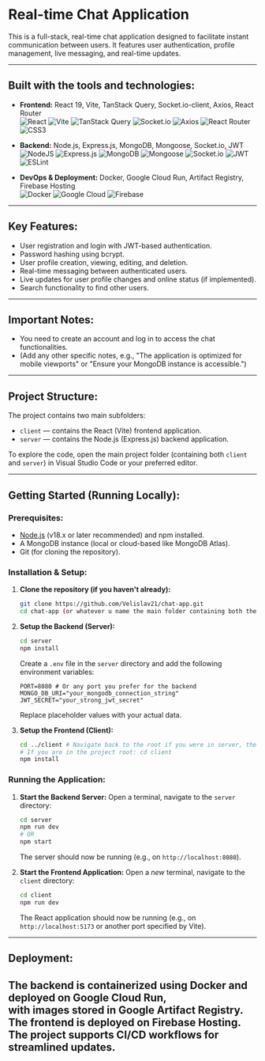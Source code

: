 # Real-time Chat Application

This is a full-stack, real-time chat application designed to facilitate instant communication between users. It features user authentication, profile management, live messaging, and real-time updates.

---

## Built with the tools and technologies:

-   **Frontend:** React 19, Vite, TanStack Query, Socket.io-client, Axios, React Router
    <br />
    ![React](https://img.shields.io/badge/react-%2320232a.svg?style=for-the-badge&logo=react&logoColor=%2361DAFB)
    ![Vite](https://img.shields.io/badge/vite-%23646CFF.svg?style=for-the-badge&logo=vite&logoColor=white)
    ![TanStack Query](https://img.shields.io/badge/TanStack%20Query-FF4154?style=for-the-badge&logo=tanstack&logoColor=white)
    ![Socket.io](https://img.shields.io/badge/Socket.io-black?style=for-the-badge&logo=socket.io&logoColor=white)
    ![Axios](https://img.shields.io/badge/axios-671ddf?style=for-the-badge&logo=axios&logoColor=white)
    ![React Router](https://img.shields.io/badge/React_Router-CA4245?style=for-the-badge&logo=react-router&logoColor=white)
    ![CSS3](https://img.shields.io/badge/css3-%231572B6.svg?style=for-the-badge&logo=css3&logoColor=white)

-   **Backend:** Node.js, Express.js, MongoDB, Mongoose, Socket.io, JWT
    <br />
    ![NodeJS](https://img.shields.io/badge/node.js-6DA55F?style=for-the-badge&logo=node.js&logoColor=white)
    ![Express.js](https://img.shields.io/badge/express.js-%23404d59.svg?style=for-the-badge&logo=express&logoColor=%2361DAFB)
    ![MongoDB](https://img.shields.io/badge/MongoDB-%234ea94b.svg?style=for-the-badge&logo=mongodb&logoColor=white)
    ![Mongoose](https://img.shields.io/badge/Mongoose-880000?style=for-the-badge&logo=mongoose&logoColor=white)
    ![Socket.io](https://img.shields.io/badge/Socket.io-black?style=for-the-badge&logo=socket.io&logoColor=white)
    ![JWT](https://img.shields.io/badge/JWT-black?style=for-the-badge&logo=JSON%20web%20tokens&logoColor=white)
    ![ESLint](https://img.shields.io/badge/ESLint-4B3263?style=for-the-badge&logo=eslint&logoColor=white)

-   **DevOps & Deployment:** Docker, Google Cloud Run, Artifact Registry, Firebase Hosting
    <br />
    ![Docker](https://img.shields.io/badge/docker-%230db7ed.svg?style=for-the-badge&logo=docker&logoColor=white)
    ![Google Cloud](https://img.shields.io/badge/Google%20Cloud-%234285F4.svg?style=for-the-badge&logo=google-cloud&logoColor=white)
    ![Firebase](https://img.shields.io/badge/firebase-%23FFCA28.svg?style=for-the-badge&logo=firebase&logoColor=black)
---

## Key Features:

-   User registration and login with JWT-based authentication.
-   Password hashing using bcrypt.
-   User profile creation, viewing, editing, and deletion.
-   Real-time messaging between authenticated users.
-   Live updates for user profile changes and online status (if implemented).
-   Search functionality to find other users.

---

## Important Notes:

-   You need to create an account and log in to access the chat functionalities.
-   (Add any other specific notes, e.g., "The application is optimized for mobile viewports" or "Ensure your MongoDB instance is accessible.")

---

## Project Structure:

The project contains two main subfolders:

-   `client` — contains the React (Vite) frontend application.
-   `server` — contains the Node.js (Express.js) backend application.

To explore the code, open the main project folder (containing both `client` and `server`) in Visual Studio Code or your preferred editor.

---

## Getting Started (Running Locally):

### Prerequisites:

-   [Node.js](https://nodejs.org/) (v18.x or later recommended) and npm installed.
-   A MongoDB instance (local or cloud-based like MongoDB Atlas).
-   Git (for cloning the repository).

### Installation & Setup:

1.  **Clone the repository (if you haven't already):**
    ```bash
    git clone https://github.com/Velislav21/chat-app.git
    cd chat-app (or whatever u name the main folder containing both the client and server sub-folders)
    ```

2.  **Setup the Backend (Server):**
    ```bash
    cd server
    npm install
    ```
    Create a `.env` file in the `server` directory and add the following environment variables:
    ```env
    PORT=8080 # Or any port you prefer for the backend
    MONGO_DB_URI="your_mongodb_connection_string"
    JWT_SECRET="your_strong_jwt_secret"
    ```
    Replace placeholder values with your actual data.

3.  **Setup the Frontend (Client):**
    ```bash
    cd ../client # Navigate back to the root if you were in server, then to client
    # If you are in the project root: cd client
    npm install
    ```
### Running the Application:

1.  **Start the Backend Server:**
    Open a terminal, navigate to the `server` directory:
    ```bash
    cd server
    npm run dev
    # OR
    npm start
    ```
    The server should now be running (e.g., on `http://localhost:8080`).

2.  **Start the Frontend Application:**
    Open a *new* terminal, navigate to the `client` directory:
    ```bash
    cd client
    npm run dev
    ```
    The React application should now be running (e.g., on `http://localhost:5173` or another port specified by Vite).

---

## Deployment:

The backend is containerized using Docker and deployed on Google Cloud Run, <br> with images stored in Google Artifact Registry.
<br>The frontend is deployed on Firebase Hosting.
<br>The project supports CI/CD workflows for streamlined updates.
---

